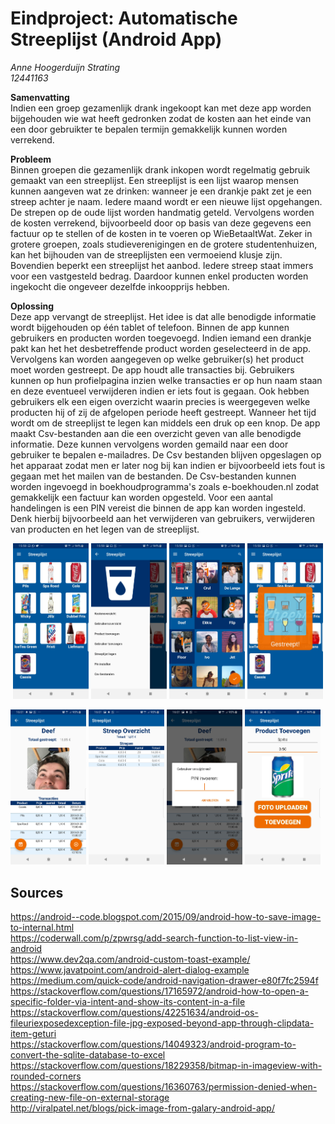 # Eindproject: Automatische Streeplijst (Android App)

*Anne Hoogerduijn Strating*  
*12441163*  

**Samenvatting**  
Indien een groep gezamenlijk drank ingekoopt kan met deze app worden bijgehouden wie wat heeft gedronken zodat de kosten aan het einde van een door gebruikter te bepalen termijn gemakkelijk kunnen worden verrekend.  

**Probleem**  
Binnen groepen die gezamenlijk drank inkopen wordt regelmatig gebruik gemaakt van een streeplijst. Een streeplijst is een lijst waarop mensen kunnen aangeven wat ze drinken: wanneer je een drankje pakt zet je een streep achter je naam. Iedere maand wordt er een nieuwe lijst opgehangen. De strepen op de oude lijst worden handmatig geteld. Vervolgens worden de kosten verrekend, bijvoorbeeld door op basis van deze gegevens een factuur op te stellen of de kosten in te voeren op WieBetaaltWat. Zeker in grotere groepen, zoals studieverenigingen en de grotere studentenhuizen, kan het bijhouden van de streeplijsten een vermoeiend klusje zijn. Bovendien beperkt een streeplijst het aanbod. Iedere streep staat immers voor een vastgesteld bedrag. Daardoor kunnen enkel producten worden ingekocht die ongeveer dezelfde inkoopprijs hebben.  

**Oplossing**  
Deze app vervangt de streeplijst. Het idee is dat alle benodigde informatie wordt bijgehouden op één tablet of telefoon. Binnen de app kunnen gebruikers en producten worden toegevoegd. Indien iemand een drankje pakt kan het het desbetreffende product worden geselecteerd in de app. Vervolgens kan worden aangegeven op welke gebruiker(s) het product moet worden gestreept. De app houdt alle transacties bij. Gebruikers kunnen op hun profielpagina inzien welke transacties er op hun naam staan en deze eventueel verwijderen indien er iets fout is gegaan. Ook hebben gebruikers elk een eigen overzicht waarin precies is weergegeven welke producten hij of zij de afgelopen periode heeft gestreept. Wanneer het tijd wordt om de streeplijst te legen kan middels een druk op een knop. De app maakt Csv-bestanden aan die een overzicht geven van alle benodigde informatie. Deze kunnen vervolgens worden gemaild naar een door gebruiker te bepalen e-mailadres. De Csv bestanden blijven opgeslagen op het apparaat zodat men er later nog bij kan indien er bijvoorbeeld iets fout is gegaan met het mailen van de bestanden. De Csv-bestanden kunnen worden ingevoegd in boekhoudprogramma's zoals e-boekhouden.nl zodat gemakkelijk een factuur kan worden opgesteld. Voor een aantal handelingen is een PIN vereist die binnen de app kan worden ingesteld. Denk hierbij bijvoorbeeld aan het verwijderen van gebruikers, verwijderen van producten en het legen van de streeplijst.

<p align="center">
  <img src="https://github.com/AnneHS/Streeplijst/blob/master/app/doc/ProductsActivity.jpg" height="5%" width="24%"/> <img
  src="https://github.com/AnneHS/Streeplijst/blob/master/app/doc/NavigationDrawer.jpg" height="5%" width="24%"/> <img 
  src="https://github.com/AnneHS/Streeplijst/blob/master/app/doc/UsersActivity.jpg" height="5%" width="24%"/> <img 
  src="https://github.com/AnneHS/Streeplijst/blob/master/app/doc/Gestreept.jpg" height="5%" width="24%"/>    
  
  
  <img src="https://github.com/AnneHS/Streeplijst/blob/master/app/doc/ProfileActivity.jpg" height="5%" width="24%"/> <img
   src="https://github.com/AnneHS/Streeplijst/blob/master/app/doc/PortfolioActivity.jpg" height="5%" width="24%"/> <img
   src="https://github.com/AnneHS/Streeplijst/blob/master/app/doc/AlertDialog.jpg" height="5%" width="24%"/> <img
   src="https://github.com/AnneHS/Streeplijst/blob/master/app/doc/NewProductActivity.jpg" height="5%" width="24%"/>   
</p>  

##  Sources  

https://android--code.blogspot.com/2015/09/android-how-to-save-image-to-internal.html  
https://coderwall.com/p/zpwrsg/add-search-function-to-list-view-in-android  
https://www.dev2qa.com/android-custom-toast-example/  
https://www.javatpoint.com/android-alert-dialog-example  
https://medium.com/quick-code/android-navigation-drawer-e80f7fc2594f  
https://stackoverflow.com/questions/17165972/android-how-to-open-a-specific-folder-via-intent-and-show-its-content-in-a-file  
https://stackoverflow.com/questions/42251634/android-os-fileuriexposedexception-file-jpg-exposed-beyond-app-through-clipdata-item-geturi  
https://stackoverflow.com/questions/14049323/android-program-to-convert-the-sqlite-database-to-excel  
https://stackoverflow.com/questions/18229358/bitmap-in-imageview-with-rounded-corners  
https://stackoverflow.com/questions/16360763/permission-denied-when-creating-new-file-on-external-storage  
http://viralpatel.net/blogs/pick-image-from-galary-android-app/
